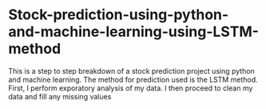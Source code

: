 # Stock-prediction-using-python-and-machine-learning-using-LSTM-method
This is a step to step breakdown of a stock prediction project using python and machine learning. The method for prediction used is the LSTM method.
First, I perform exporatory analysis of my data. I then proceed to clean my data and fill any missing values

